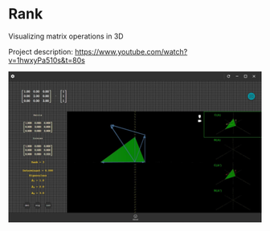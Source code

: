 # Rank
Visualizing matrix operations in 3D

Project description:
https://www.youtube.com/watch?v=1hwxyPa510s&t=80s

![Alt text](/rank.jpg?raw=true "Screenshot")
